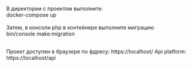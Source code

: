 В директории с проектом выполните:<br>
docker-compose up<br><br>
Затем, в консоли php в контейнере выполните миграцию<br>
bin/console make:migration<br><br>

Проект доступен в браузере по фдресу: https://localhost/
Api platform: https://localhost/api
